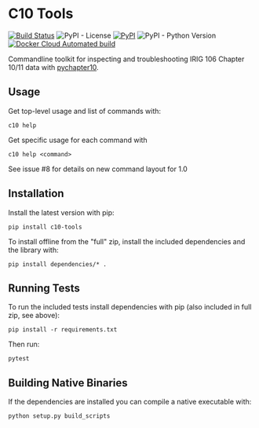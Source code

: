 
# C10 Tools

[![Build Status](https://img.shields.io/azure-devops/build/atac-bham/ee9fec36-25b3-4698-9fc2-f77a58ad9ecb/8)](https://dev.azure.com/atac-bham/c10-tools/_build/latest?definitionId=8&branchName=master)
![PyPI - License](https://img.shields.io/github/license/atac/c10-tools)
[![PyPI](https://img.shields.io/pypi/v/c10-tools)](https://pypi.org/project/c10-tools/)
![PyPI - Python Version](https://img.shields.io/pypi/pyversions/c10-tools)
[![Docker Cloud Automated build](https://img.shields.io/docker/cloud/automated/mcferrill/c10-tools)](https://hub.docker.com/repository/docker/mcferrill/c10-tools/builds)

Commandline toolkit for inspecting and troubleshooting IRIG 106 Chapter 10/11 data with 
[pychapter10](https://github.com/atac/pychapter10).


## Usage

Get top-level usage and list of commands with:

```
c10 help
```

Get specific usage for each command with

```
c10 help <command>
```

See issue #8 for details on new command layout for 1.0

## Installation

Install the latest version with pip:

```
pip install c10-tools
```

To install offline from the "full" zip, install the included dependencies and the library with:

```
pip install dependencies/* .
```

## Running Tests

To run the included tests install dependencies with pip (also included in full zip, see above):

```
pip install -r requirements.txt
```

Then run:

```
pytest
```

## Building Native Binaries

If the dependencies are installed you can compile a native executable with:

```
python setup.py build_scripts
```
